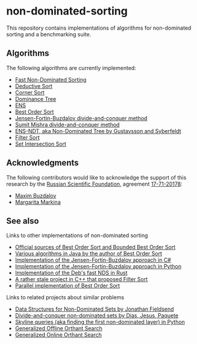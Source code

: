 # non-dominated-sorting
This repository contains implementations of algorithms for non-dominated sorting and a benchmarking suite.

## Algorithms

The following algorithms are currently implemented:

* [Fast Non-Dominated Sorting](https://github.com/mbuzdalov/non-dominated-sorting/wiki/Algorithms:-Fast-Non%E2%80%90Dominated-Sorting)
* [Deductive Sort](https://github.com/mbuzdalov/non-dominated-sorting/wiki/Algorithms:-Deductive-Sort)
* [Corner Sort](https://github.com/mbuzdalov/non-dominated-sorting/wiki/Algorithms:-Corner-Sort)
* [Dominance Tree](https://github.com/mbuzdalov/non-dominated-sorting/wiki/Algorithms:-Dominance-Tree)
* [ENS](https://github.com/mbuzdalov/non-dominated-sorting/wiki/Algorithms:-ENS)
* [Best Order Sort](https://github.com/mbuzdalov/non-dominated-sorting/wiki/Algorithms:-Best-Order-Sort)
* [Jensen-Fortin-Buzdalov divide-and-conquer method](https://github.com/mbuzdalov/non-dominated-sorting/wiki/Algorithms:-Jensen%E2%80%90Fortin%E2%80%90Buzdalov-divide%E2%80%90and%E2%80%90conquer)
* [Sumit Mishra divide-and-conquer method](https://github.com/mbuzdalov/non-dominated-sorting/wiki/Algorithms:-Sumit-Mishra's-divide%E2%80%90and%E2%80%90conquer)
* [ENS-NDT, aka Non-Dominated Tree by Gustavsson and Syberfeldt](https://github.com/mbuzdalov/non-dominated-sorting/wiki/Algorithms:-Non%E2%80%90Dominated-Tree)
* [Filter Sort](https://github.com/mbuzdalov/non-dominated-sorting/wiki/Algorithms:-Filter-Sort)
* [Set Intersection Sort](https://github.com/mbuzdalov/non-dominated-sorting/wiki/Set-Intersection-Sort)

## Acknowledgments

The following contributors would like to acknowledge the support of this research by the [Russian Scientific Foundation](http://рнф.рф/en),
agreement [17-71-20178](http://рнф.рф/en/enprjcard/?rid=17-71-20178):

* [Maxim Buzdalov](https://github.com/mbuzdalov)
* [Margarita Markina](https://github.com/markina)

## See also

Links to other implementations of non-dominated sorting

* [Official sources of Best Order Sort and Bounded Best Order Sort](https://github.com/proteekroy/Best-Order-Sort)
* [Various algorithms in Java by the author of Best Order Sort](https://github.com/proteekroy/NDS)
* [Implementation of the Jensen-Fortin-Buzdalov approach in C#](https://github.com/KernelA/nds)
* [Implementation of the Jensen-Fortin-Buzdalov approach in Python](https://github.com/KernelA/nds-py)
* [Implementation of the Deb's fast NDS in Rust](https://github.com/mneumann/non-dominated-sort-rs)
* [A rather stale project in C++ that proposed Filter Sort](https://github.com/WangJunChen567/NS)
* [Parallel implementation of Best Order Sort](https://github.com/juanjonrg/nds)


Links to related projects about similar problems

* [Data Structures for Non-Dominated Sets by Jonathan Fieldsend](https://github.com/fieldsend/multiobjective_data_structures)
* [Divide-and-conquer non-dominated sets by Dias, Jesus, Paquete](https://github.com/TLDart/nondLib/blob/main/nondlib.hpp)
* [Skyline queries (aka finding the first non-dominated layer) in Python](https://github.com/tommyod/paretoset)
* [Generalized Offline Orthant Search](https://github.com/mbuzdalov/orthant-search)
* [Generalized Online Orthant Search](https://github.com/mbuzdalov/incremental-orthants)
